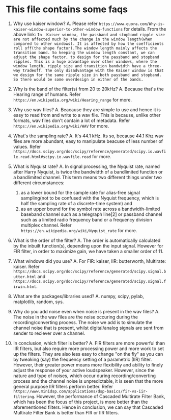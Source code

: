 # This file contains some faqs

1. Why use kaiser window?
A. Please refer `https://www.quora.com/Why-is-kaiser-window-superior-to-other-window-functions` for details. From the above link: `In  Kaiser window, the passband and stopband ripple size are not affected much by the change in the window length(when compared to other windows). It is affected by how the coefficients roll off(the shape factor).The window length mainly affects the transition band.
So keeping the window length constant, we can adjust the shape factor, to design for the passband and stopband ripples. This is a huge advantage over other windows, where the window length, ripple size and transition bandwidth have a three-way tradeoff.
The only disadvantage with the Kaiser window is that we design for the same ripple size in both passband and stopband. So there would be some overdesign in either of the bands.`

2. Why is the band of the filter(s) from 20 to 20kHz?
A. Because that's the Hearing range of humans. Refer `https://en.wikipedia.org/wiki/Hearing_range` for more.

3. Why use wav files?
A. Beacause they are simple to use and hence it is easy to read from and write to a wav file. This is because, unlike other formats, wav files don't contain a lot of metadata. Refer `https://en.wikipedia.org/wiki/WAV` for more.

4. What's the sampling rate?
A. It's 44.1 kHz. Its so, because 44.1 Khz wav files are more abundant, easy to manipulate beacuse of less number of values. Refer `https://docs.scipy.org/doc/scipy/reference/generated/scipy.io.wavfile.read.html#scipy.io.wavfile.read` for more.

5. What is Nyquist rate?
A. In signal processing, the Nyquist rate, named after Harry Nyquist, is twice the bandwidth of a bandlimited function or a bandlimited channel. This term means two different things under two different circumstances:
    1. as a lower bound for the sample rate for alias-free signal sampling(not to be confused with the Nyquist frequency, which is half the sampling rate of a discrete-time system) and 
    2. as an upper bound for the symbol rate across a bandwidth-limited baseband channel such as a telegraph line[2] or passband channel such as a limited radio frequency band or a frequency division multiplex channel.
   Refer `https://en.wikipedia.org/wiki/Nyquist_rate` for more.
   
6. What is the order of the filter?
A. The order is automatically calculated by the inbuilt function(s), depending upon the input signal. However for FIR filter, in order to maximize gain, we have taken a smaller order of 11.

7. What windows did you use?
A. For FIR: kaiser, IIR: butterworth, Multirate: kaiser. Refer `https://docs.scipy.org/doc/scipy/reference/generated/scipy.signal.butter.html` and `https://docs.scipy.org/doc/scipy/reference/generated/scipy.signal.firwin.html`.

8. What are the packages/libraries used?
A. numpy, scipy, pylab, matplotlib, random, sys.

9. Why do you add noise even when noise is present in the wav files?
A. The noise in the wav files are the noise occuring during the recording/converting process. The noise we add is to simulate the channel noise that is present, whilst digital/analog signals are sent from sender to reciever over a channel.

10. In conclusion, which filter is better?
A. FIR filters are more powerful than IIR filters, but also require more processing power and more work to set up the filters. They are also less easy to change "on the fly" as you can by tweaking (say) the frequency setting of a parametric (IIR) filter. However, their greater power means more flexibility and ability to finely adjust the response of your active loudspeaker. However, since the nature and type of noises, which occur during recording/converting process and the channel noise is unpredictable, it is seen that the more general purpose IIR filters perform better. Refer `https://www.minidsp.com/applications/dsp-basics/fir-vs-iir-filtering`. However, the performance of Cascaded Multirate Filter Bank, which has been the focus of this project, is more better than the aforementioned filters. Hence in conclusion, we can say that Cascaded Multirate Filter Bank is better than FIR or IIR filters.